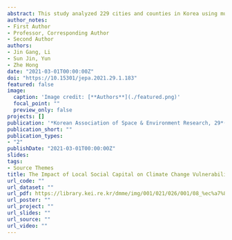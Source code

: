 ```yaml
---
abstract: This study analyzed 229 cities and counties in Korea using multiple regression models in order to examine the impact of social capital climate change vulnerability on a macro level. We initially used the entropy weight method to evaluate the climate change vulnerability index, then subsequently applied a multiple regression model. The results indicate that there is a large deviation in the level of climate change vulnerability which depends on spatial distribution. They also show that local social capital plays a positive role for reducing climate change risks. In particular, the neighboring network variables have the largest impact among social capital types in reducing climate change vulnerability. These findings suggest the need to establish and implement a location-based climate change response strategy around local residents’ social capital.
author_notes:
- First Author
- Professor, Corresponding Author
- Second Author
authors:
- Jin Gang, Li
- Sun Jin, Yun
- Zhe Hong
date: "2021-03-01T00:00:00Z"
doi: "https://10.15301/jepa.2021.29.1.183"
featured: false
image:
  caption: 'Image credit: [**Authors**](./featured.png)'
  focal_point: ""
  preview_only: false
projects: []
publication: '*Korean Association of Space & Environment Research, 29*(2), pp. 175-213'
publication_short: ""
publication_types:
- "2"
publishDate: "2021-03-01T00:00:00Z"
slides:
tags:
- Source Themes
title: The Impact of Local Social Capital on Climate Change Vulnerability
url_code: ""
url_dataset: ""
url_pdf: https://library.kei.re.kr/dmme/img/001/021/026/001/08_%ec%a7%80%ec%97%ad%ec%9d%98_%ec%82%ac%ed%9a%8c%ec%a0%81_%ec%9e%90%eb%b3%b8%ec%9d%b4_%ea%b8%b0%ed%9b%84%eb%b3%80%ed%99%94_%ec%b7%a8%ec%95%bd%ec%84%b1%ec%97%90_%eb%af%b8%ec%b9%98%eb%8a%94_%ec%98%81%ed%96%a5.pdf
url_poster: ""
url_project: ""
url_slides: ""
url_source: ""
url_video: ""
---
```


